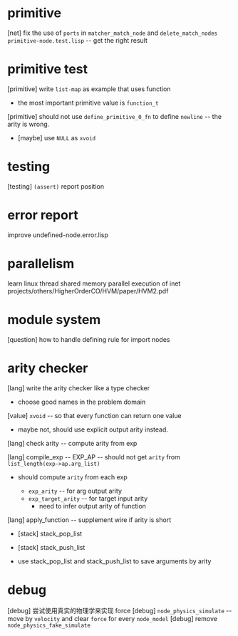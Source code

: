 # primitive

[net] fix the use of `ports` in `matcher_match_node` and `delete_match_nodes`
`primitive-node.test.lisp` -- get the right result

# primitive test

[primitive] write `list-map` as example that uses function

- the most important primitive value is `function_t`

[primitive] should not use `define_primitive_0_fn` to define `newline` -- the arity is wrong.

- [maybe] use `NULL` as `xvoid`

# testing

[testing] `(assert)` report position

# error report

improve undefined-node.error.lisp

# parallelism

learn linux thread
shared memory parallel execution of inet
projects/others/HigherOrderCO/HVM/paper/HVM2.pdf

# module system

[question] how to handle defining rule for import nodes

# arity checker

[lang] write the arity checker like a type checker

- choose good names in the problem domain

[value] `xvoid` -- so that every function can return one value

- maybe not, should use explicit output arity instead.

[lang] check arity -- compute arity from exp

[lang] compile_exp -- EXP_AP -- should not get `arity` from `list_length(exp->ap.arg_list)`

- should compute `arity` from each exp

  - `exp_arity` -- for arg output arity
  - `exp_target_arity` -- for target input arity
    - need to infer output arity of function

[lang] apply_function -- supplement wire if arity is short

- [stack] stack_pop_list
- [stack] stack_push_list

- use stack_pop_list and stack_push_list to save arguments by arity

# debug

[debug] 尝试使用真实的物理学来实现 force
[debug] `node_physics_simulate` -- move by `velocity` and clear `force` for every `node_model`
[debug] remove `node_physics_fake_simulate`
